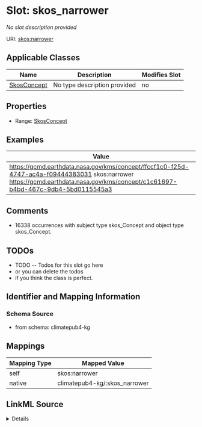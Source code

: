 

# Slot: skos_narrower


_No slot description provided_





URI: [skos:narrower](http://www.w3.org/2004/02/skos/core#narrower)



<!-- no inheritance hierarchy -->





## Applicable Classes

| Name | Description | Modifies Slot |
| --- | --- | --- |
| [SkosConcept](../classes/SkosConcept.md) | No type description provided |  no  |







## Properties

* Range: [SkosConcept](../classes/SkosConcept.md)






## Examples

| Value |
| --- |
| https://gcmd.earthdata.nasa.gov/kms/concept/ffccf1c0-f25d-4747-ac4a-f09444383031 skos:narrower https://gcmd.earthdata.nasa.gov/kms/concept/c1c61697-b4bd-467c-9db4-5bd0115545a3 |

## Comments

* 16338 occurrences with subject type skos_Concept and object type skos_Concept.

## TODOs

* TODO -- Todos for this slot go here
* or you can delete the todos
* if you think the class is perfect.

## Identifier and Mapping Information







### Schema Source


* from schema: climatepub4-kg




## Mappings

| Mapping Type | Mapped Value |
| ---  | ---  |
| self | skos:narrower |
| native | climatepub4-kg/:skos_narrower |




## LinkML Source

<details>
```yaml
name: skos_narrower
description: No slot description provided
todos:
- TODO -- Todos for this slot go here
- or you can delete the todos
- if you think the class is perfect.
comments:
- 16338 occurrences with subject type skos_Concept and object type skos_Concept.
examples:
- value: https://gcmd.earthdata.nasa.gov/kms/concept/ffccf1c0-f25d-4747-ac4a-f09444383031
    skos:narrower https://gcmd.earthdata.nasa.gov/kms/concept/c1c61697-b4bd-467c-9db4-5bd0115545a3
from_schema: climatepub4-kg
rank: 1000
slot_uri: skos:narrower
alias: skos_narrower
domain_of:
- skos_Concept
range: skos_Concept

```
</details>